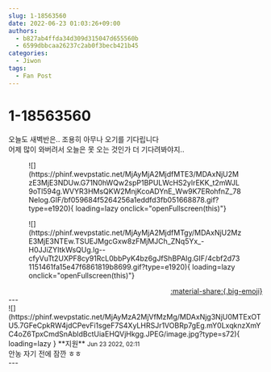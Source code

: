 ```yaml
---
slug: 1-18563560
date: 2022-06-23 01:03:26+09:00
authors:
  - b827ab4ffda34d309d315047d655560b
  - 6599dbbcaa26237c2ab0f3becb421b45
categories:
  - Jiwon
tags:
  - Fan Post
---
```


# 1-18563560

<div class="post-container" markdown="1">
<div class="content-container md-sidebar__scrollwrap" markdown="1">

오늘도 새벽반은.. 조용히 아무나 오기를 기다립니다<br>어제 많이 와버려서 오늘은 못 오는 것인가 더 기다려봐야지..
<figure markdown="1">
![](https://phinf.wevpstatic.net/MjAyMjA2MjdfMTE3/MDAxNjU2MzE3MjE3NDUw.G71N0hWQw2spP1BPULWcHS2ylrEKK_t2mWJL9oTl594g.WVYR3HMsQKW2MnjKcoADYnE_Ww9K7ERohfnZ_78Nelog.GIF/bf059684f5264256a1eddfd3fb051668878.gif?type=e1920){ loading=lazy onclick="openFullscreen(this)"}
</figure>

<figure markdown="1">
![](https://phinf.wevpstatic.net/MjAyMjA2MjdfMTgy/MDAxNjU2MzE3MjE3NTEw.TSUEJMgcGxw8zFMjMJCh_ZNq5Yx_-H0JJiZYItkWsQUg.lg--cfyVuTt2UXPF8cy91RcL0bbPyK4bz6gJfShBPAIg.GIF/4cbf2d731151461fa15e47f6861819b8699.gif?type=e1920){ loading=lazy onclick="openFullscreen(this)"}
</figure>


</div>
</div>

<div style="text-align: right;" markdown="1">
<a href="https://weverse.io/fromis9/fanpost/1-18563560" style="text-align: right;">:material-share:{.big-emoji}</a>
</div>
---

<div class="comments-container md-sidebar__scrollwrap" markdown="1">
<div class="comment" markdown="1">
<div class='id-container' markdown="1">
![](https://phinf.wevpstatic.net/MjAyMzA2MjVfMzMg/MDAxNjg3NjU0MTExOTU5.7GFeCpkRW4jdCPevFi1sgeF7S4XyLHRSJr1VOBRp7gEg.mY0LxqknzXmYC4oZ6TpxCmdSnAbldBctUiaEHQVjHkgg.JPEG/image.jpg?type=s72){ loading=lazy }
**<span class="artist">지원</span>** <small>Jun 23 2022, 02:11</small><br>
</div>
<div class='comment-body' markdown="1">
안농 자기 전에 잠깐 ㅎㅎ
</div>
</div>
</div>
---

